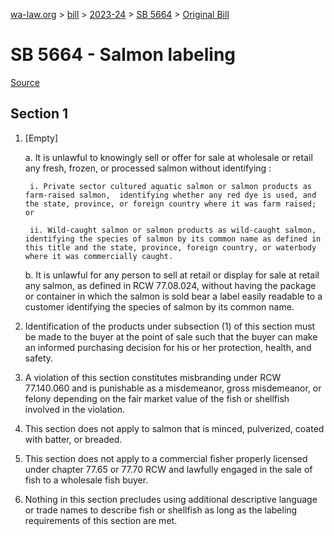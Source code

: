 [wa-law.org](/) > [bill](/bill/) > [2023-24](/bill/2023-24/) > [SB 5664](/bill/2023-24/sb/5664/) > [Original Bill](/bill/2023-24/sb/5664/1/)

# SB 5664 - Salmon labeling

[Source](http://lawfilesext.leg.wa.gov/biennium/2023-24/Pdf/Bills/Senate%20Bills/5664.pdf)

## Section 1
1. [Empty]

    a. It is unlawful to knowingly sell or offer for sale at wholesale or retail any fresh, frozen, or processed salmon without identifying :

        i. Private sector cultured aquatic salmon or salmon products as farm-raised salmon,  identifying whether any red dye is used, and the state, province, or foreign country where it was farm raised; or

        ii. Wild-caught salmon or salmon products as wild-caught salmon, identifying the species of salmon by its common name as defined in this title and the state, province, foreign country, or waterbody where it was commercially caught.

    b. It is unlawful for any person to sell at retail or display for sale at retail any salmon, as defined in RCW 77.08.024, without having the package or container in which the salmon is sold bear a label easily readable to a customer identifying the species of salmon by its common name.

2. Identification of the products under subsection (1) of this section must be made to the buyer at the point of sale such that the buyer can make an informed purchasing decision for his or her protection, health, and safety.

3. A violation of this section constitutes misbranding under RCW 77.140.060 and is punishable as a misdemeanor, gross misdemeanor, or felony depending on the fair market value of the fish or shellfish involved in the violation.

4. This section does not apply to salmon that is minced, pulverized, coated with batter, or breaded.

5. This section does not apply to a commercial fisher properly licensed under chapter 77.65 or 77.70 RCW and lawfully engaged in the sale of fish to a wholesale fish buyer.

6. Nothing in this section precludes using additional descriptive language or trade names to describe fish or shellfish as long as the labeling requirements of this section are met.
